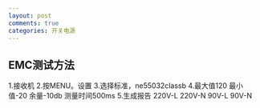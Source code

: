 ```yaml
---
layout: post
comments: true
categories: 开关电源
---
```

## EMC测试方法


1.接收机
2.按MENU。设置
3.选择标准，ne55032classb
4.最大值120 最小值-20 余量-10db 测量时间500ms
5.生成报告 220V-L   220V-N  90V-L 90V-N

